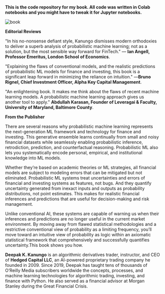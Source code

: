 **This is the code repository for my book. All code was written in Colab notebooks and you might have to tweak it for Jupyter notebooks.**

![book](https://github.com/dkanungo/Probabilistic-ML-for-finance-and-investing/assets/43560983/aefb4507-37c7-4d4a-9c9a-027a6504b415)


**Editorial Reviews**

"In his no-nonsense defiant style, Kanungo dismisses modern orthodoxies to deliver a superb analysis of probabilistic machine learning; not as a solution, but the most sensible way forward for FinTech." — **Ian Angell, Professor Emeritus, London School of Economics**.

"Explaining the flaws of conventional models, and the realistic predictions of probabilistic ML models for finance and investing, this book is a significant leap forward in minimizing the reliance on intuition." —**Bruno Rignel, Chief Investment Officer, Alpha Key Capital Management**.

"An enlightening book. It makes me think about the flaws of recent machine learning models. A probabilistic machine learning approach gives us another tool to apply." **Abdullah Karasan, Founder of Leveragai & Faculty, University of Maryland, Baltimore County**.

**From the Publisher**

There are several reasons why probabilistic machine learning represents the next-generation ML framework and technology for finance and investing. This generative ensemble learns continually from small and noisy financial datasets while seamlessly enabling probabilistic inference, retrodiction, prediction, and counterfactual reasoning. Probabilistic ML also lets you systematically encode personal, empirical, and institutional knowledge into ML models.

Whether they’re based on academic theories or ML strategies, all financial models are subject to modeling errors that can be mitigated but not eliminated. Probabilistic ML systems treat uncertainties and errors of financial and investing systems as features, not bugs. And they quantify uncertainty generated from inexact inputs and outputs as probability distributions, not point estimates. This makes for realistic financial inferences and predictions that are useful for decision-making and risk management.

Unlike conventional AI, these systems are capable of warning us when their inferences and predictions are no longer useful in the current market environment. By moving away from flawed statistical methodologies and a restrictive conventional view of probability as a limiting frequency, you’ll move toward an intuitive view of probability as logic within an axiomatic statistical framework that comprehensively and successfully quantifies uncertainty.This book shows you how.

**Deepak K. Kanungo** is an algorithmic derivatives trader, instructor, and CEO of **Hedged Capital LLC**, an AI-powered proprietary trading company he founded in 2009. Since 2019, Deepak has taught tens of thousands of O’Reilly Media subscribers worldwide the concepts, processes, and machine learning technologies for algorithmic trading, investing, and finance with Python. He also served as a financial advisor at Morgan Stanley during the Great Financial Crisis.
